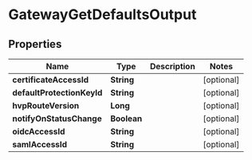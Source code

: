 

# GatewayGetDefaultsOutput


## Properties

| Name | Type | Description | Notes |
|------------ | ------------- | ------------- | -------------|
|**certificateAccessId** | **String** |  |  [optional] |
|**defaultProtectionKeyId** | **String** |  |  [optional] |
|**hvpRouteVersion** | **Long** |  |  [optional] |
|**notifyOnStatusChange** | **Boolean** |  |  [optional] |
|**oidcAccessId** | **String** |  |  [optional] |
|**samlAccessId** | **String** |  |  [optional] |



